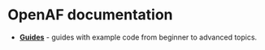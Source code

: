 # OpenAF documentation

* __[Guides](guides/README.md)__ - guides with example code from beginner to advanced topics.